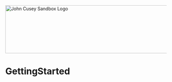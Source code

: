 <img src="ttps://github.com/johncuseyhub/GettingStarted/blob/main/HubBanner.png" alt="John Cusey Sandbox Logo" height="150" width="1000">

# GettingStarted